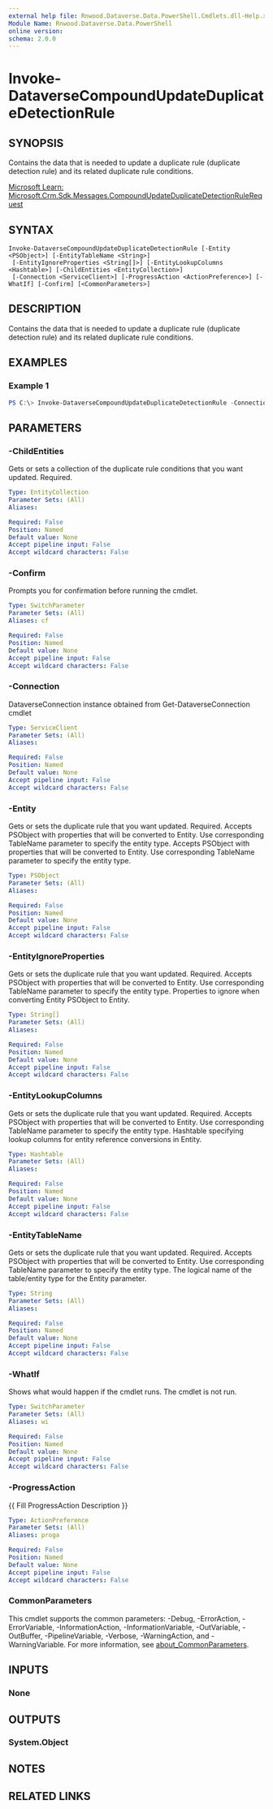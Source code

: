 ```yaml
---
external help file: Rnwood.Dataverse.Data.PowerShell.Cmdlets.dll-Help.xml
Module Name: Rnwood.Dataverse.Data.PowerShell
online version:
schema: 2.0.0
---
```


# Invoke-DataverseCompoundUpdateDuplicateDetectionRule

## SYNOPSIS
Contains the data that is needed to update a duplicate rule (duplicate detection rule) and its related duplicate rule conditions.

[Microsoft Learn: Microsoft.Crm.Sdk.Messages.CompoundUpdateDuplicateDetectionRuleRequest](https://learn.microsoft.com/dotnet/api/Microsoft.Crm.Sdk.Messages.CompoundUpdateDuplicateDetectionRuleRequest)

## SYNTAX

```
Invoke-DataverseCompoundUpdateDuplicateDetectionRule [-Entity <PSObject>] [-EntityTableName <String>]
 [-EntityIgnoreProperties <String[]>] [-EntityLookupColumns <Hashtable>] [-ChildEntities <EntityCollection>]
 [-Connection <ServiceClient>] [-ProgressAction <ActionPreference>] [-WhatIf] [-Confirm] [<CommonParameters>]
```

## DESCRIPTION
Contains the data that is needed to update a duplicate rule (duplicate detection rule) and its related duplicate rule conditions.

## EXAMPLES

### Example 1
```powershell
PS C:\> Invoke-DataverseCompoundUpdateDuplicateDetectionRule -Connection <ServiceClient> -Entity <PSObject> -EntityTableName <String> -EntityIgnoreProperties <String[]> -EntityLookupColumns <Hashtable> -ChildEntities <EntityCollection>
```

## PARAMETERS

### -ChildEntities
Gets or sets a collection of the duplicate rule conditions that you want updated. Required.

```yaml
Type: EntityCollection
Parameter Sets: (All)
Aliases:

Required: False
Position: Named
Default value: None
Accept pipeline input: False
Accept wildcard characters: False
```

### -Confirm
Prompts you for confirmation before running the cmdlet.

```yaml
Type: SwitchParameter
Parameter Sets: (All)
Aliases: cf

Required: False
Position: Named
Default value: None
Accept pipeline input: False
Accept wildcard characters: False
```

### -Connection
DataverseConnection instance obtained from Get-DataverseConnection cmdlet

```yaml
Type: ServiceClient
Parameter Sets: (All)
Aliases:

Required: False
Position: Named
Default value: None
Accept pipeline input: False
Accept wildcard characters: False
```

### -Entity
Gets or sets the duplicate rule that you want updated. Required. Accepts PSObject with properties that will be converted to Entity. Use corresponding TableName parameter to specify the entity type. Accepts PSObject with properties that will be converted to Entity. Use corresponding TableName parameter to specify the entity type.

```yaml
Type: PSObject
Parameter Sets: (All)
Aliases:

Required: False
Position: Named
Default value: None
Accept pipeline input: False
Accept wildcard characters: False
```

### -EntityIgnoreProperties
Gets or sets the duplicate rule that you want updated. Required. Accepts PSObject with properties that will be converted to Entity. Use corresponding TableName parameter to specify the entity type. Properties to ignore when converting Entity PSObject to Entity.

```yaml
Type: String[]
Parameter Sets: (All)
Aliases:

Required: False
Position: Named
Default value: None
Accept pipeline input: False
Accept wildcard characters: False
```

### -EntityLookupColumns
Gets or sets the duplicate rule that you want updated. Required. Accepts PSObject with properties that will be converted to Entity. Use corresponding TableName parameter to specify the entity type. Hashtable specifying lookup columns for entity reference conversions in Entity.

```yaml
Type: Hashtable
Parameter Sets: (All)
Aliases:

Required: False
Position: Named
Default value: None
Accept pipeline input: False
Accept wildcard characters: False
```

### -EntityTableName
Gets or sets the duplicate rule that you want updated. Required. Accepts PSObject with properties that will be converted to Entity. Use corresponding TableName parameter to specify the entity type. The logical name of the table/entity type for the Entity parameter.

```yaml
Type: String
Parameter Sets: (All)
Aliases:

Required: False
Position: Named
Default value: None
Accept pipeline input: False
Accept wildcard characters: False
```

### -WhatIf
Shows what would happen if the cmdlet runs. The cmdlet is not run.

```yaml
Type: SwitchParameter
Parameter Sets: (All)
Aliases: wi

Required: False
Position: Named
Default value: None
Accept pipeline input: False
Accept wildcard characters: False
```

### -ProgressAction
{{ Fill ProgressAction Description }}

```yaml
Type: ActionPreference
Parameter Sets: (All)
Aliases: proga

Required: False
Position: Named
Default value: None
Accept pipeline input: False
Accept wildcard characters: False
```

### CommonParameters
This cmdlet supports the common parameters: -Debug, -ErrorAction, -ErrorVariable, -InformationAction, -InformationVariable, -OutVariable, -OutBuffer, -PipelineVariable, -Verbose, -WarningAction, and -WarningVariable. For more information, see [about_CommonParameters](http://go.microsoft.com/fwlink/?LinkID=113216).

## INPUTS

### None
## OUTPUTS

### System.Object
## NOTES

## RELATED LINKS
